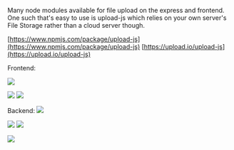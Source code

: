 Many node modules available for file upload on the express and frontend. One such that's easy to use is upload-js which relies on your own server's File Storage rather than a cloud server though.

[https://www.npmjs.com/package/upload-js](https://www.npmjs.com/package/upload-js)
[https://upload.io/upload-js](https://upload.io/upload-js)


Frontend:

![](https://i.imgur.com/srDWSeh.png)

![](https://i.imgur.com/dc8zWuw.png)
![](https://i.imgur.com/gTRjpDQ.png)

Backend:
![](https://i.imgur.com/pOMmVvZ.png)

![](https://i.imgur.com/SHcShjI.png)
![](https://i.imgur.com/swGNPoj.png)

![](https://i.imgur.com/DVB3ru5.png)

